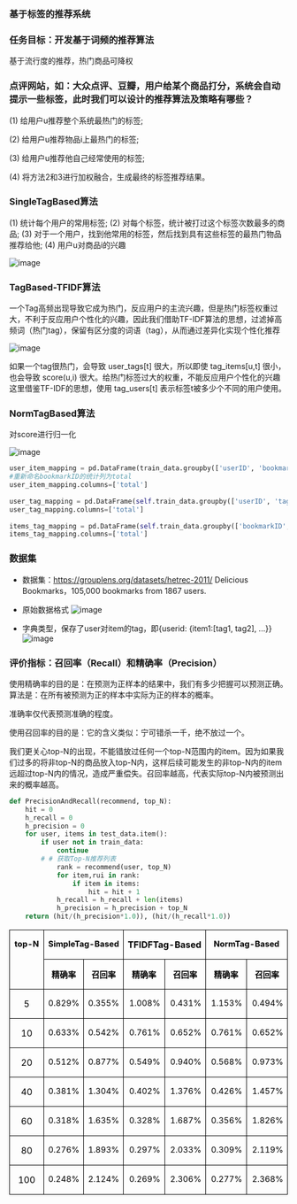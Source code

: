 
### 基于标签的推荐系统
### 任务目标：开发基于词频的推荐算法
基于流行度的推荐，热门商品可降权



### 点评网站，如：大众点评、豆瓣，用户给某个商品打分，系统会自动提示一些标签，此时我们可以设计的推荐算法及策略有哪些？
(1) 给用户u推荐整个系统最热门的标签;

(2) 给用户u推荐物品i上最热门的标签;

(3) 给用户u推荐他自己经常使用的标签;

(4) 将方法2和3进行加权融合，生成最终的标签推荐结果。


### SingleTagBased算法
(1) 统计每个用户的常用标签;
(2) 对每个标签，统计被打过这个标签次数最多的商品;
(3) 对于一个用户，找到他常用的标签，然后找到具有这些标签的最热门物品推荐给他;
(4) 用户u对商品i的兴趣

![image](https://user-images.githubusercontent.com/68730894/115217049-ae088800-a137-11eb-8ebc-f30e17ecb592.png)


### TagBased-TFIDF算法
一个Tag高频出现导致它成为热门，反应用户的主流兴趣，但是热门标签权重过大，不利于反应用户个性化的兴趣，因此我们借助TF-IDF算法的思想，过滤掉高频词（热门tag），保留有区分度的词语（tag），从而通过差异化实现个性化推荐

![image](https://user-images.githubusercontent.com/68730894/115217104-ba8ce080-a137-11eb-9934-c3f642d079e4.png)


如果一个tag很热门，会导致 user_tags[t] 很大，所以即使 tag_items[u,t] 很小，也会导致 score(u,i) 很大。给热门标签过大的权重，不能反应用户个性化的兴趣这里借鉴TF-IDF的思想，使用 tag_users[t] 表示标签t被多少个不同的用户使用。


### NormTagBased算法
对score进行归一化

![image](https://user-images.githubusercontent.com/68730894/115217130-c2e51b80-a137-11eb-8d95-63cd99406059.png)

```python 
user_item_mapping = pd.DataFrame(train_data.groupby(['userID', 'bookmarkID'])['bookmarkID'].count()).reset_index(inplace=True)  
#重新命名bookmarkID的统计列为total  
user_item_mapping.columns=['total']  
	  
user_tag_mapping = pd.DataFrame(self.train_data.groupby(['userID', 'tagID'])['tagID'].count()).reset_index(inplace=True)  
user_tag_mapping.columns=['total']  
  
items_tag_mapping = pd.DataFrame(self.train_data.groupby(['bookmarkID', 'tagID'])['tagID'].count()).reset_index(inplace=True)  
items_tag_mapping.columns=['total'] 
```

### 数据集
* 数据集：https://grouplens.org/datasets/hetrec-2011/
Delicious Bookmarks，105,000 bookmarks from 1867 users.

* 原始数据格式
![image](https://user-images.githubusercontent.com/68730894/115217241-e27c4400-a137-11eb-864c-feecf5c32c0e.png)

* 字典类型，保存了user对item的tag，即{userid: {item1:[tag1, tag2], ...}}
![image](https://user-images.githubusercontent.com/68730894/115217280-ec9e4280-a137-11eb-8e79-1c173230bf0d.png)

### 评价指标：召回率（Recall）和精确率（Precision）
使用精确率的目的是：在预测为正样本的结果中，我们有多少把握可以预测正确。算法是：在所有被预测为正的样本中实际为正的样本的概率。

准确率仅代表预测准确的程度。

使用召回率的目的是：它的含义类似：宁可错杀一千，绝不放过一个。

我们更关心top-N的出现，不能错放过任何一个top-N范围内的item。因为如果我们过多的将非top-N的商品放入top-N内，这样后续可能发生的非top-N内的item远超过top-N内的情况，造成严重偿失。召回率越高，代表实际top-N内被预测出来的概率越高。


```python 
def PrecisionAndRecall(recommend, top_N):
    hit = 0
    h_recall = 0
    h_precision = 0
    for user, items in test_data.item():
        if user not in train_data:
            continue
        # # 获取Top-N推荐列表  
	        rank = recommend(user, top_N)  
	        for item,rui in rank:  
	            if item in items:  
	                hit = hit + 1  
	        h_recall = h_recall + len(items)  
	        h_precision = h_precision + top_N  
    return (hit/(h_precision*1.0)), (hit/(h_recall*1.0))  
```


<table class=MsoTableGrid border=1 cellspacing=0 cellpadding=0 width="100%"
 style='width:100.0%;border-collapse:collapse;border:none'>
 <tr style='height:14.0pt'>
  <td width="13%" nowrap rowspan=2 valign=top style='width:13.06%;border:solid windowtext 1.0pt;
  padding:0cm 5.4pt 0cm 5.4pt;height:14.0pt'>
  <p class=MsoNormal align=center style='text-align:center'><b><span
  lang=EN-US style='font-size:11.0pt;color:black'>top-N</span></b></p>
  </td>
  <td width="28%" nowrap colspan=2 valign=top style='width:28.88%;border:solid windowtext 1.0pt;
  border-left:none;padding:0cm 5.4pt 0cm 5.4pt;height:14.0pt'>
  <p class=MsoNormal align=center style='text-align:center'><b><span
  lang=EN-US style='font-size:11.0pt;color:black'>SimpleTag-Based</span></b></p>
  </td>
  <td width="27%" nowrap colspan=2 valign=top style='width:27.26%;border:solid windowtext 1.0pt;
  border-left:none;padding:0cm 5.4pt 0cm 5.4pt;height:14.0pt'>
  <p class=MsoNormal align=center style='text-align:center'><b><span
  lang=EN-US style='color:black'>TFIDFTag-Based</span></b></p>
  </td>
  <td width="30%" nowrap colspan=2 valign=top style='width:30.8%;border:solid windowtext 1.0pt;
  border-left:none;padding:0cm 5.4pt 0cm 5.4pt;height:14.0pt'>
  <p class=MsoNormal align=center style='text-align:center'><b><span
  lang=EN-US style='font-size:11.0pt;color:black'>NormTag-Based</span></b></p>
  </td>
 </tr>
 <tr style='height:14.0pt'>
  <td width="14%" nowrap valign=top style='width:14.44%;border-top:none;
  border-left:none;border-bottom:solid windowtext 1.0pt;border-right:solid windowtext 1.0pt;
  padding:0cm 5.4pt 0cm 5.4pt;height:14.0pt'>
  <p class=MsoNormal align=center style='text-align:center'><b><span
  style='font-size:11.0pt;color:black'>精确率</span></b></p>
  </td>
  <td width="14%" nowrap valign=top style='width:14.44%;border-top:none;
  border-left:none;border-bottom:solid windowtext 1.0pt;border-right:solid windowtext 1.0pt;
  padding:0cm 5.4pt 0cm 5.4pt;height:14.0pt'>
  <p class=MsoNormal align=center style='text-align:center'><b><span
  style='font-size:11.0pt;color:black'>召回率</span></b></p>
  </td>
  <td width="13%" nowrap valign=top style='width:13.62%;border-top:none;
  border-left:none;border-bottom:solid windowtext 1.0pt;border-right:solid windowtext 1.0pt;
  padding:0cm 5.4pt 0cm 5.4pt;height:14.0pt'>
  <p class=MsoNormal align=center style='text-align:center'><b><span
  style='font-size:11.0pt;color:black'>精确率</span></b></p>
  </td>
  <td width="13%" nowrap valign=top style='width:13.62%;border-top:none;
  border-left:none;border-bottom:solid windowtext 1.0pt;border-right:solid windowtext 1.0pt;
  padding:0cm 5.4pt 0cm 5.4pt;height:14.0pt'>
  <p class=MsoNormal align=center style='text-align:center'><b><span
  style='font-size:11.0pt;color:black'>召回率</span></b></p>
  </td>
  <td width="15%" nowrap valign=top style='width:15.4%;border-top:none;
  border-left:none;border-bottom:solid windowtext 1.0pt;border-right:solid windowtext 1.0pt;
  padding:0cm 5.4pt 0cm 5.4pt;height:14.0pt'>
  <p class=MsoNormal align=center style='text-align:center'><b><span
  style='font-size:11.0pt;color:black'>精确率</span></b></p>
  </td>
  <td width="15%" nowrap valign=top style='width:15.4%;border-top:none;
  border-left:none;border-bottom:solid windowtext 1.0pt;border-right:solid windowtext 1.0pt;
  padding:0cm 5.4pt 0cm 5.4pt;height:14.0pt'>
  <p class=MsoNormal align=center style='text-align:center'><b><span
  style='font-size:11.0pt;color:black'>召回率</span></b></p>
  </td>
 </tr>
 <tr style='height:14.0pt'>
  <td width="13%" nowrap valign=top style='width:13.06%;border:solid windowtext 1.0pt;
  border-top:none;padding:0cm 5.4pt 0cm 5.4pt;height:14.0pt'>
  <p class=MsoNormal align=center style='text-align:center'><span lang=EN-US
  style='color:black'>5</span></p>
  </td>
  <td width="14%" nowrap valign=top style='width:14.44%;border-top:none;
  border-left:none;border-bottom:solid windowtext 1.0pt;border-right:solid windowtext 1.0pt;
  padding:0cm 5.4pt 0cm 5.4pt;height:14.0pt'>
  <p class=MsoNormal align=right style='text-align:right'><span lang=EN-US
  style='font-size:11.0pt;color:black'>0.829%</span></p>
  </td>
  <td width="14%" nowrap valign=top style='width:14.44%;border-top:none;
  border-left:none;border-bottom:solid windowtext 1.0pt;border-right:solid windowtext 1.0pt;
  padding:0cm 5.4pt 0cm 5.4pt;height:14.0pt'>
  <p class=MsoNormal align=right style='text-align:right'><span lang=EN-US
  style='font-size:11.0pt;color:black'>0.355%</span></p>
  </td>
  <td width="13%" nowrap valign=top style='width:13.62%;border-top:none;
  border-left:none;border-bottom:solid windowtext 1.0pt;border-right:solid windowtext 1.0pt;
  padding:0cm 5.4pt 0cm 5.4pt;height:14.0pt'>
  <p class=MsoNormal align=right style='text-align:right'><span lang=EN-US
  style='font-size:11.0pt;color:black'>1.008%</span></p>
  </td>
  <td width="13%" nowrap valign=top style='width:13.62%;border-top:none;
  border-left:none;border-bottom:solid windowtext 1.0pt;border-right:solid windowtext 1.0pt;
  padding:0cm 5.4pt 0cm 5.4pt;height:14.0pt'>
  <p class=MsoNormal align=right style='text-align:right'><span lang=EN-US
  style='font-size:11.0pt;color:black'>0.431%</span></p>
  </td>
  <td width="15%" nowrap valign=top style='width:15.4%;border-top:none;
  border-left:none;border-bottom:solid windowtext 1.0pt;border-right:solid windowtext 1.0pt;
  padding:0cm 5.4pt 0cm 5.4pt;height:14.0pt'>
  <p class=MsoNormal align=right style='text-align:right'><span lang=EN-US
  style='font-size:11.0pt;color:black'>1.153%</span></p>
  </td>
  <td width="15%" nowrap valign=top style='width:15.4%;border-top:none;
  border-left:none;border-bottom:solid windowtext 1.0pt;border-right:solid windowtext 1.0pt;
  padding:0cm 5.4pt 0cm 5.4pt;height:14.0pt'>
  <p class=MsoNormal align=right style='text-align:right'><span lang=EN-US
  style='font-size:11.0pt;color:black'>0.494%</span></p>
  </td>
 </tr>
 <tr style='height:14.0pt'>
  <td width="13%" nowrap valign=top style='width:13.06%;border:solid windowtext 1.0pt;
  border-top:none;padding:0cm 5.4pt 0cm 5.4pt;height:14.0pt'>
  <p class=MsoNormal align=center style='text-align:center'><span lang=EN-US
  style='color:black'>10</span></p>
  </td>
  <td width="14%" nowrap valign=top style='width:14.44%;border-top:none;
  border-left:none;border-bottom:solid windowtext 1.0pt;border-right:solid windowtext 1.0pt;
  padding:0cm 5.4pt 0cm 5.4pt;height:14.0pt'>
  <p class=MsoNormal align=right style='text-align:right'><span lang=EN-US
  style='font-size:11.0pt;color:black'>0.633%</span></p>
  </td>
  <td width="14%" nowrap valign=top style='width:14.44%;border-top:none;
  border-left:none;border-bottom:solid windowtext 1.0pt;border-right:solid windowtext 1.0pt;
  padding:0cm 5.4pt 0cm 5.4pt;height:14.0pt'>
  <p class=MsoNormal align=right style='text-align:right'><span lang=EN-US
  style='font-size:11.0pt;color:black'>0.542%</span></p>
  </td>
  <td width="13%" nowrap valign=top style='width:13.62%;border-top:none;
  border-left:none;border-bottom:solid windowtext 1.0pt;border-right:solid windowtext 1.0pt;
  padding:0cm 5.4pt 0cm 5.4pt;height:14.0pt'>
  <p class=MsoNormal align=right style='text-align:right'><span lang=EN-US
  style='font-size:11.0pt;color:black'>0.761%</span></p>
  </td>
  <td width="13%" nowrap valign=top style='width:13.62%;border-top:none;
  border-left:none;border-bottom:solid windowtext 1.0pt;border-right:solid windowtext 1.0pt;
  padding:0cm 5.4pt 0cm 5.4pt;height:14.0pt'>
  <p class=MsoNormal align=right style='text-align:right'><span lang=EN-US
  style='font-size:11.0pt;color:black'>0.652%</span></p>
  </td>
  <td width="15%" nowrap valign=top style='width:15.4%;border-top:none;
  border-left:none;border-bottom:solid windowtext 1.0pt;border-right:solid windowtext 1.0pt;
  padding:0cm 5.4pt 0cm 5.4pt;height:14.0pt'>
  <p class=MsoNormal align=right style='text-align:right'><span lang=EN-US
  style='font-size:11.0pt;color:black'>0.761%</span></p>
  </td>
  <td width="15%" nowrap valign=top style='width:15.4%;border-top:none;
  border-left:none;border-bottom:solid windowtext 1.0pt;border-right:solid windowtext 1.0pt;
  padding:0cm 5.4pt 0cm 5.4pt;height:14.0pt'>
  <p class=MsoNormal align=right style='text-align:right'><span lang=EN-US
  style='font-size:11.0pt;color:black'>0.652%</span></p>
  </td>
 </tr>
 <tr style='height:14.0pt'>
  <td width="13%" nowrap valign=top style='width:13.06%;border:solid windowtext 1.0pt;
  border-top:none;padding:0cm 5.4pt 0cm 5.4pt;height:14.0pt'>
  <p class=MsoNormal align=center style='text-align:center'><span lang=EN-US
  style='color:black'>20</span></p>
  </td>
  <td width="14%" nowrap valign=top style='width:14.44%;border-top:none;
  border-left:none;border-bottom:solid windowtext 1.0pt;border-right:solid windowtext 1.0pt;
  padding:0cm 5.4pt 0cm 5.4pt;height:14.0pt'>
  <p class=MsoNormal align=right style='text-align:right'><span lang=EN-US
  style='font-size:11.0pt;color:black'>0.512%</span></p>
  </td>
  <td width="14%" nowrap valign=top style='width:14.44%;border-top:none;
  border-left:none;border-bottom:solid windowtext 1.0pt;border-right:solid windowtext 1.0pt;
  padding:0cm 5.4pt 0cm 5.4pt;height:14.0pt'>
  <p class=MsoNormal align=right style='text-align:right'><span lang=EN-US
  style='font-size:11.0pt;color:black'>0.877%</span></p>
  </td>
  <td width="13%" nowrap valign=top style='width:13.62%;border-top:none;
  border-left:none;border-bottom:solid windowtext 1.0pt;border-right:solid windowtext 1.0pt;
  padding:0cm 5.4pt 0cm 5.4pt;height:14.0pt'>
  <p class=MsoNormal align=right style='text-align:right'><span lang=EN-US
  style='font-size:11.0pt;color:black'>0.549%</span></p>
  </td>
  <td width="13%" nowrap valign=top style='width:13.62%;border-top:none;
  border-left:none;border-bottom:solid windowtext 1.0pt;border-right:solid windowtext 1.0pt;
  padding:0cm 5.4pt 0cm 5.4pt;height:14.0pt'>
  <p class=MsoNormal align=right style='text-align:right'><span lang=EN-US
  style='font-size:11.0pt;color:black'>0.940%</span></p>
  </td>
  <td width="15%" nowrap valign=top style='width:15.4%;border-top:none;
  border-left:none;border-bottom:solid windowtext 1.0pt;border-right:solid windowtext 1.0pt;
  padding:0cm 5.4pt 0cm 5.4pt;height:14.0pt'>
  <p class=MsoNormal align=right style='text-align:right'><span lang=EN-US
  style='font-size:11.0pt;color:black'>0.568%</span></p>
  </td>
  <td width="15%" nowrap valign=top style='width:15.4%;border-top:none;
  border-left:none;border-bottom:solid windowtext 1.0pt;border-right:solid windowtext 1.0pt;
  padding:0cm 5.4pt 0cm 5.4pt;height:14.0pt'>
  <p class=MsoNormal align=right style='text-align:right'><span lang=EN-US
  style='font-size:11.0pt;color:black'>0.973%</span></p>
  </td>
 </tr>
 <tr style='height:14.0pt'>
  <td width="13%" nowrap valign=top style='width:13.06%;border:solid windowtext 1.0pt;
  border-top:none;padding:0cm 5.4pt 0cm 5.4pt;height:14.0pt'>
  <p class=MsoNormal align=center style='text-align:center'><span lang=EN-US
  style='color:black'>40</span></p>
  </td>
  <td width="14%" nowrap valign=top style='width:14.44%;border-top:none;
  border-left:none;border-bottom:solid windowtext 1.0pt;border-right:solid windowtext 1.0pt;
  padding:0cm 5.4pt 0cm 5.4pt;height:14.0pt'>
  <p class=MsoNormal align=right style='text-align:right'><span lang=EN-US
  style='font-size:11.0pt;color:black'>0.381%</span></p>
  </td>
  <td width="14%" nowrap valign=top style='width:14.44%;border-top:none;
  border-left:none;border-bottom:solid windowtext 1.0pt;border-right:solid windowtext 1.0pt;
  padding:0cm 5.4pt 0cm 5.4pt;height:14.0pt'>
  <p class=MsoNormal align=right style='text-align:right'><span lang=EN-US
  style='font-size:11.0pt;color:black'>1.304%</span></p>
  </td>
  <td width="13%" nowrap valign=top style='width:13.62%;border-top:none;
  border-left:none;border-bottom:solid windowtext 1.0pt;border-right:solid windowtext 1.0pt;
  padding:0cm 5.4pt 0cm 5.4pt;height:14.0pt'>
  <p class=MsoNormal align=right style='text-align:right'><span lang=EN-US
  style='font-size:11.0pt;color:black'>0.402%</span></p>
  </td>
  <td width="13%" nowrap valign=top style='width:13.62%;border-top:none;
  border-left:none;border-bottom:solid windowtext 1.0pt;border-right:solid windowtext 1.0pt;
  padding:0cm 5.4pt 0cm 5.4pt;height:14.0pt'>
  <p class=MsoNormal align=right style='text-align:right'><span lang=EN-US
  style='font-size:11.0pt;color:black'>1.376%</span></p>
  </td>
  <td width="15%" nowrap valign=top style='width:15.4%;border-top:none;
  border-left:none;border-bottom:solid windowtext 1.0pt;border-right:solid windowtext 1.0pt;
  padding:0cm 5.4pt 0cm 5.4pt;height:14.0pt'>
  <p class=MsoNormal align=right style='text-align:right'><span lang=EN-US
  style='font-size:11.0pt;color:black'>0.426%</span></p>
  </td>
  <td width="15%" nowrap valign=top style='width:15.4%;border-top:none;
  border-left:none;border-bottom:solid windowtext 1.0pt;border-right:solid windowtext 1.0pt;
  padding:0cm 5.4pt 0cm 5.4pt;height:14.0pt'>
  <p class=MsoNormal align=right style='text-align:right'><span lang=EN-US
  style='font-size:11.0pt;color:black'>1.457%</span></p>
  </td>
 </tr>
 <tr style='height:14.0pt'>
  <td width="13%" nowrap valign=top style='width:13.06%;border:solid windowtext 1.0pt;
  border-top:none;padding:0cm 5.4pt 0cm 5.4pt;height:14.0pt'>
  <p class=MsoNormal align=center style='text-align:center'><span lang=EN-US
  style='color:black'>60</span></p>
  </td>
  <td width="14%" nowrap valign=top style='width:14.44%;border-top:none;
  border-left:none;border-bottom:solid windowtext 1.0pt;border-right:solid windowtext 1.0pt;
  padding:0cm 5.4pt 0cm 5.4pt;height:14.0pt'>
  <p class=MsoNormal align=right style='text-align:right'><span lang=EN-US
  style='font-size:11.0pt;color:black'>0.318%</span></p>
  </td>
  <td width="14%" nowrap valign=top style='width:14.44%;border-top:none;
  border-left:none;border-bottom:solid windowtext 1.0pt;border-right:solid windowtext 1.0pt;
  padding:0cm 5.4pt 0cm 5.4pt;height:14.0pt'>
  <p class=MsoNormal align=right style='text-align:right'><span lang=EN-US
  style='font-size:11.0pt;color:black'>1.635%</span></p>
  </td>
  <td width="13%" nowrap valign=top style='width:13.62%;border-top:none;
  border-left:none;border-bottom:solid windowtext 1.0pt;border-right:solid windowtext 1.0pt;
  padding:0cm 5.4pt 0cm 5.4pt;height:14.0pt'>
  <p class=MsoNormal align=right style='text-align:right'><span lang=EN-US
  style='font-size:11.0pt;color:black'>0.328%</span></p>
  </td>
  <td width="13%" nowrap valign=top style='width:13.62%;border-top:none;
  border-left:none;border-bottom:solid windowtext 1.0pt;border-right:solid windowtext 1.0pt;
  padding:0cm 5.4pt 0cm 5.4pt;height:14.0pt'>
  <p class=MsoNormal align=right style='text-align:right'><span lang=EN-US
  style='font-size:11.0pt;color:black'>1.687%</span></p>
  </td>
  <td width="15%" nowrap valign=top style='width:15.4%;border-top:none;
  border-left:none;border-bottom:solid windowtext 1.0pt;border-right:solid windowtext 1.0pt;
  padding:0cm 5.4pt 0cm 5.4pt;height:14.0pt'>
  <p class=MsoNormal align=right style='text-align:right'><span lang=EN-US
  style='font-size:11.0pt;color:black'>0.356%</span></p>
  </td>
  <td width="15%" nowrap valign=top style='width:15.4%;border-top:none;
  border-left:none;border-bottom:solid windowtext 1.0pt;border-right:solid windowtext 1.0pt;
  padding:0cm 5.4pt 0cm 5.4pt;height:14.0pt'>
  <p class=MsoNormal align=right style='text-align:right'><span lang=EN-US
  style='font-size:11.0pt;color:black'>1.826%</span></p>
  </td>
 </tr>
 <tr style='height:14.0pt'>
  <td width="13%" nowrap valign=top style='width:13.06%;border:solid windowtext 1.0pt;
  border-top:none;padding:0cm 5.4pt 0cm 5.4pt;height:14.0pt'>
  <p class=MsoNormal align=center style='text-align:center'><span lang=EN-US
  style='color:black'>80</span></p>
  </td>
  <td width="14%" nowrap valign=top style='width:14.44%;border-top:none;
  border-left:none;border-bottom:solid windowtext 1.0pt;border-right:solid windowtext 1.0pt;
  padding:0cm 5.4pt 0cm 5.4pt;height:14.0pt'>
  <p class=MsoNormal align=right style='text-align:right'><span lang=EN-US
  style='font-size:11.0pt;color:black'>0.276%</span></p>
  </td>
  <td width="14%" nowrap valign=top style='width:14.44%;border-top:none;
  border-left:none;border-bottom:solid windowtext 1.0pt;border-right:solid windowtext 1.0pt;
  padding:0cm 5.4pt 0cm 5.4pt;height:14.0pt'>
  <p class=MsoNormal align=right style='text-align:right'><span lang=EN-US
  style='font-size:11.0pt;color:black'>1.893%</span></p>
  </td>
  <td width="13%" nowrap valign=top style='width:13.62%;border-top:none;
  border-left:none;border-bottom:solid windowtext 1.0pt;border-right:solid windowtext 1.0pt;
  padding:0cm 5.4pt 0cm 5.4pt;height:14.0pt'>
  <p class=MsoNormal align=right style='text-align:right'><span lang=EN-US
  style='font-size:11.0pt;color:black'>0.297%</span></p>
  </td>
  <td width="13%" nowrap valign=top style='width:13.62%;border-top:none;
  border-left:none;border-bottom:solid windowtext 1.0pt;border-right:solid windowtext 1.0pt;
  padding:0cm 5.4pt 0cm 5.4pt;height:14.0pt'>
  <p class=MsoNormal align=right style='text-align:right'><span lang=EN-US
  style='font-size:11.0pt;color:black'>2.033%</span></p>
  </td>
  <td width="15%" nowrap valign=top style='width:15.4%;border-top:none;
  border-left:none;border-bottom:solid windowtext 1.0pt;border-right:solid windowtext 1.0pt;
  padding:0cm 5.4pt 0cm 5.4pt;height:14.0pt'>
  <p class=MsoNormal align=right style='text-align:right'><span lang=EN-US
  style='font-size:11.0pt;color:black'>0.309%</span></p>
  </td>
  <td width="15%" nowrap valign=top style='width:15.4%;border-top:none;
  border-left:none;border-bottom:solid windowtext 1.0pt;border-right:solid windowtext 1.0pt;
  padding:0cm 5.4pt 0cm 5.4pt;height:14.0pt'>
  <p class=MsoNormal align=right style='text-align:right'><span lang=EN-US
  style='font-size:11.0pt;color:black'>2.119%</span></p>
  </td>
 </tr>
 <tr style='height:14.0pt'>
  <td width="13%" nowrap valign=top style='width:13.06%;border:solid windowtext 1.0pt;
  border-top:none;padding:0cm 5.4pt 0cm 5.4pt;height:14.0pt'>
  <p class=MsoNormal align=center style='text-align:center'><span lang=EN-US
  style='color:black'>100</span></p>
  </td>
  <td width="14%" nowrap valign=top style='width:14.44%;border-top:none;
  border-left:none;border-bottom:solid windowtext 1.0pt;border-right:solid windowtext 1.0pt;
  padding:0cm 5.4pt 0cm 5.4pt;height:14.0pt'>
  <p class=MsoNormal align=right style='text-align:right'><span lang=EN-US
  style='font-size:11.0pt;color:black'>0.248%</span></p>
  </td>
  <td width="14%" nowrap valign=top style='width:14.44%;border-top:none;
  border-left:none;border-bottom:solid windowtext 1.0pt;border-right:solid windowtext 1.0pt;
  padding:0cm 5.4pt 0cm 5.4pt;height:14.0pt'>
  <p class=MsoNormal align=right style='text-align:right'><span lang=EN-US
  style='font-size:11.0pt;color:black'>2.124%</span></p>
  </td>
  <td width="13%" nowrap valign=top style='width:13.62%;border-top:none;
  border-left:none;border-bottom:solid windowtext 1.0pt;border-right:solid windowtext 1.0pt;
  padding:0cm 5.4pt 0cm 5.4pt;height:14.0pt'>
  <p class=MsoNormal align=right style='text-align:right'><span lang=EN-US
  style='font-size:11.0pt;color:black'>0.269%</span></p>
  </td>
  <td width="13%" nowrap valign=top style='width:13.62%;border-top:none;
  border-left:none;border-bottom:solid windowtext 1.0pt;border-right:solid windowtext 1.0pt;
  padding:0cm 5.4pt 0cm 5.4pt;height:14.0pt'>
  <p class=MsoNormal align=right style='text-align:right'><span lang=EN-US
  style='font-size:11.0pt;color:black'>2.306%</span></p>
  </td>
  <td width="15%" nowrap valign=top style='width:15.4%;border-top:none;
  border-left:none;border-bottom:solid windowtext 1.0pt;border-right:solid windowtext 1.0pt;
  padding:0cm 5.4pt 0cm 5.4pt;height:14.0pt'>
  <p class=MsoNormal align=right style='text-align:right'><span lang=EN-US
  style='font-size:11.0pt;color:black'>0.277%</span></p>
  </td>
  <td width="15%" nowrap valign=top style='width:15.4%;border-top:none;
  border-left:none;border-bottom:solid windowtext 1.0pt;border-right:solid windowtext 1.0pt;
  padding:0cm 5.4pt 0cm 5.4pt;height:14.0pt'>
  <p class=MsoNormal align=right style='text-align:right'><span lang=EN-US
  style='font-size:11.0pt;color:black'>2.368%</span></p>
  </td>
 </tr>
</table>
